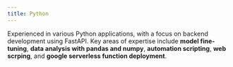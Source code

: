 ```yaml
---
title: Python
---
```


Experienced in various Python applications, with a focus on backend development using FastAPI. Key areas of expertise include **model fine-tuning**, **data analysis with pandas and numpy**, **automation scripting**, **web scrping**, and **google serverless function deployment**.
